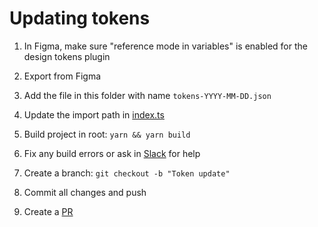 # Updating tokens

1. In Figma, make sure "reference mode in variables" is enabled for the design tokens plugin

1. Export from Figma

1. Add the file in this folder with name `tokens-YYYY-MM-DD.json`

1. Update the import path in [index.ts](./index.ts)

1. Build project in root: `yarn && yarn build`

1. Fix any build errors or ask in [Slack](https://gyldendal.slack.com/archives/C06B5N7H36E) for help

1. Create a branch: `git checkout -b "Token update"`

1. Commit all changes and push

1. Create a [PR](https://github.com/GyldendalDigital/kobber/compare)
